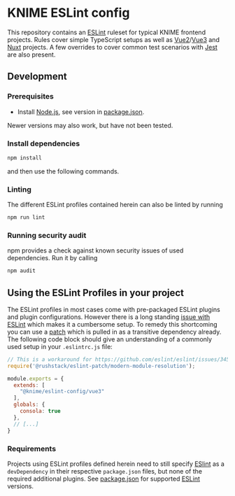 # KNIME ESLint config

This repository contains an [ESLint] ruleset for typical KNIME frontend projects. Rules cover simple TypeScript setups
as well as [Vue2]/[Vue3] and [Nuxt] projects. A few overrides to cover common test scenarios with [Jest] are also
present.

## Development

### Prerequisites

* Install [Node.js][node], see version in [package.json](package.json).

Newer versions may also work, but have not been tested.

### Install dependencies

```sh
npm install
```

and then use the following commands.

### Linting

The different ESLint profiles contained herein can also be linted by running

```sh
npm run lint
```

### Running security audit

npm provides a check against known security issues of used dependencies. Run it by calling

```sh
npm audit
```

## Using the ESLint Profiles in your project

The ESLint profiles in most cases come with pre-packaged ESLint plugins and plugin configurations. However there is a
long standing [issue with ESLint](https://github.com/eslint/eslint/issues/3458) which makes it a cumbersome setup.
To remedy this shortcoming you can use a [patch](https://www.npmjs.com/package/@rushstack/eslint-patch) which is pulled
in as a transitive dependency already. The following code block should give an understanding of a commonly used setup
in your `.eslintrc.js` file:

```js
// This is a workaround for https://github.com/eslint/eslint/issues/3458
require('@rushstack/eslint-patch/modern-module-resolution');

module.exports = {
  extends: [
    "@knime/eslint-config/vue3"
  ],
  globals: {
    consola: true
  },
  // [...]
}
```

### Requirements

Projects using ESLint profiles defined herein need to still specify [ESlint] as a `devDependency` in their respective `package.json` files, but none of the required additional plugins. See [package.json](package.json) for supported
[ESLint] versions.

[node]: https://knime-com.atlassian.net/wiki/spaces/SPECS/pages/905281540/Node.js+Installation
[ESLint]: https://eslint.org/
[Vue2]: https://v2.vuejs.org/
[Vue3]: https://vuejs.org/
[Nuxt]: https://nuxtjs.org/
[Jest]: https://jestjs.io/en